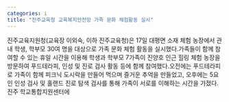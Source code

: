 ```yaml
---
categories: i
title: "진주교육청 교육복지안전망 가족 문화 체험활동 실시"
---
```

진주교육지원청(교육장 이외숙, 이하 진주교육청)은 17일 대평면 소재 체험 농장에서 관내 학생, 학부모 30여 명을 대상으로 가족 문화 체험 활동을 실시했다.가족들이 함께 참여할 수 있는 휴일 시간을 이용해 학생과 학부모 7가족이 진양호 인근 힐링 체험 농장을 방문하여 푸드테라피, 인성 및 진로 검사 활동 등에 함께 참여했다.오전에는 푸드테라피로 가족이 함께 피크닉 도시락을 만들어 먹으며 즐거운 추억을 만들었고, 오후에는 5요인 인성 검사 및 홀랜드 진로 탐색 검사를 통해 가족이 서로를 이해하는 시간을 가졌다.진주 학교통합지원센터에